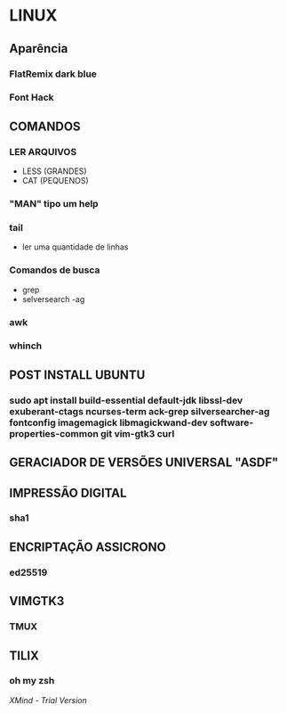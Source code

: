 # LINUX

## Aparência 

### FlatRemix dark blue

### Font Hack

## COMANDOS

### LER ARQUIVOS

- LESS (GRANDES)
- CAT (PEQUENOS)

### "MAN" tipo um help

### tail

- ler uma quantidade de linhas

### Comandos de busca

- grep
- selversearch -ag

### awk

### whinch

## POST INSTALL UBUNTU

### sudo apt install build-essential default-jdk libssl-dev exuberant-ctags ncurses-term ack-grep silversearcher-ag fontconfig imagemagick libmagickwand-dev software-properties-common git vim-gtk3 curl

## GERACIADOR DE VERSÕES UNIVERSAL "ASDF"

## IMPRESSÃO DIGITAL

### sha1

## ENCRIPTAÇÃO ASSICRONO

### ed25519

## VIMGTK3

### TMUX

## TILIX

### oh my zsh

*XMind - Trial Version*